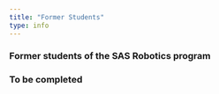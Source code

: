 ```yaml
---
title: "Former Students"
type: info
---
```


### Former students of the SAS Robotics program

### To be completed